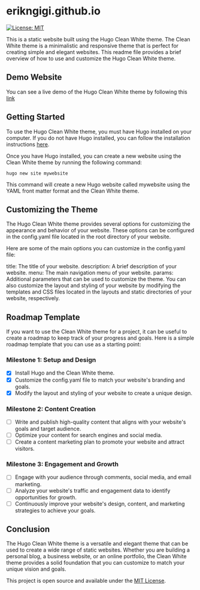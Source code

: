 # erikngigi.github.io

[![License: MIT](https://img.shields.io/badge/License-MIT-blue.svg)](https://opensource.org/licenses/MIT)

This is a static website built using the Hugo Clean White theme. The Clean White theme is a minimalistic and responsive theme that is perfect for creating simple and elegant websites. This readme file provides a brief overview of how to use and customize the Hugo Clean White theme.

## Demo Website

You can see a live demo of the Hugo Clean White theme by following this [link](https://erikngigi.github.io)

## Getting Started

To use the Hugo Clean White theme, you must have Hugo installed on your computer. If you do not have Hugo installed, you can follow the installation instructions [here](https://github.com/zhaohuabing/hugo-theme-cleanwhite).

Once you have Hugo installed, you can create a new website using the Clean White theme by running the following command:

```
hugo new site mywebsite
```

This command will create a new Hugo website called mywebsite using the YAML front matter format and the Clean White theme.

## Customizing the Theme

The Hugo Clean White theme provides several options for customizing the appearance and behavior of your website. These options can be configured in the config.yaml file located in the root directory of your website.

Here are some of the main options you can customize in the config.yaml file:

title: The title of your website.
description: A brief description of your website.
menu: The main navigation menu of your website.
params: Additional parameters that can be used to customize the theme.
You can also customize the layout and styling of your website by modifying the templates and CSS files located in the layouts and static directories of your website, respectively.

## Roadmap Template

If you want to use the Clean White theme for a project, it can be useful to create a roadmap to keep track of your progress and goals. Here is a simple roadmap template that you can use as a starting point:

### Milestone 1: Setup and Design

- [x] Install Hugo and the Clean White theme.
- [x] Customize the config.yaml file to match your website's branding and goals.
- [x] Modify the layout and styling of your website to create a unique design.

### Milestone 2: Content Creation

- [ ] Write and publish high-quality content that aligns with your website's goals and target audience.
- [ ] Optimize your content for search engines and social media.
- [ ] Create a content marketing plan to promote your website and attract visitors.

### Milestone 3: Engagement and Growth

- [ ] Engage with your audience through comments, social media, and email marketing.
- [ ] Analyze your website's traffic and engagement data to identify opportunities for growth.
- [ ] Continuously improve your website's design, content, and marketing strategies to achieve your goals.

## Conclusion

The Hugo Clean White theme is a versatile and elegant theme that can be used to create a wide range of static websites. Whether you are building a personal blog, a business website, or an online portfolio, the Clean White theme provides a solid foundation that you can customize to match your unique vision and goals.

This project is open source and available under the [MIT License](LICENSE).
